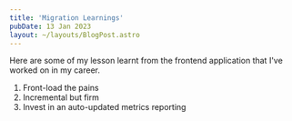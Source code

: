 ```yaml
---
title: 'Migration Learnings'
pubDate: 13 Jan 2023
layout: ~/layouts/BlogPost.astro
---
```


Here are some of my lesson learnt from the frontend application that I've worked on in my career.

1. Front-load the pains
1. Incremental but firm
1. Invest in an auto-updated metrics reporting